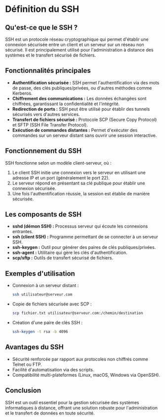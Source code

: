 # Définition du SSH

## Qu'est-ce que le SSH ?

SSH est un protocole réseau cryptographique qui permet d'établir une connexion sécurisée entre un client et un serveur sur un réseau non sécurisé. Il est principalement utilisé pour l'administration à distance des systèmes et le transfert sécurisé de fichiers.

## Fonctionnalités principales

- **Authentification sécurisée :** SSH permet l'authentification via des mots de passe, des clés publiques/privées, ou d'autres méthodes comme Kerberos.
- **Chiffrement des communications :** Les données échangées sont chiffrées, garantissant la confidentialité et l'intégrité.
- **Redirection de ports :** SSH peut être utilisé pour établir des tunnels sécurisés vers d'autres services.
- **Transfert de fichiers sécurisé :** Protocole SCP (Secure Copy Protocol) et SFTP (SSH File Transfer Protocol).
- **Exécution de commandes distantes :** Permet d'exécuter des commandes sur un serveur distant sans ouvrir une session interactive.

## Fonctionnement du SSH

SSH fonctionne selon un modèle client-serveur, où :

1. Le client SSH initie une connexion vers le serveur en utilisant une adresse IP et un port (généralement le port 22).
2. Le serveur répond en présentant sa clé publique pour établir une connexion sécurisée.
3. Une fois l'authentification réussie, la session est établie de manière sécurisée.

## Les composants de SSH

- **sshd (démon SSH) :** Processus serveur qui écoute les connexions entrantes.
- **ssh (client SSH) :** Programme permettant de se connecter à un serveur SSH.
- **ssh-keygen :** Outil pour générer des paires de clés publiques/privées.
- **ssh-agent :** Utilitaire qui gère les clés d'authentification.
- **scp/sftp :** Outils de transfert sécurisé de fichiers.

## Exemples d'utilisation

- Connexion à un serveur distant :
  ```bash
  ssh utilisateur@serveur.com
  ```
- Copie de fichiers sécurisée avec SCP :
  ```bash
  scp fichier.txt utilisateur@serveur.com:/chemin/destination
  ```
- Création d'une paire de clés SSH :
  ```bash
  ssh-keygen -t rsa -b 4096
  ```

## Avantages du SSH

- Sécurité renforcée par rapport aux protocoles non chiffrés comme Telnet ou FTP.
- Facilité d'automatisation via des scripts.
- Compatibilité multi-plateformes (Linux, macOS, Windows via OpenSSH).

## Conclusion

SSH est un outil essentiel pour la gestion sécurisée des systèmes informatiques à distance, offrant une solution robuste pour l'administration et le transfert de données en toute sécurité.

